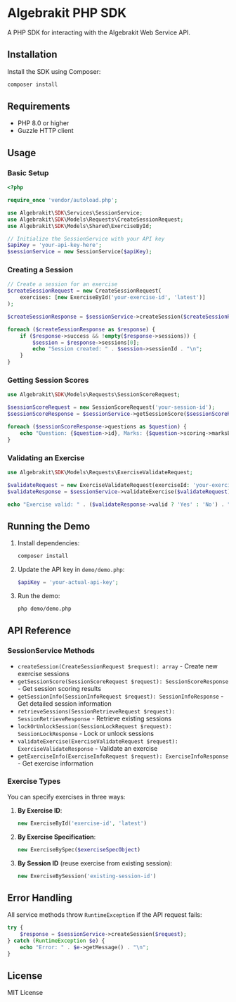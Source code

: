 # Algebrakit PHP SDK

A PHP SDK for interacting with the Algebrakit Web Service API.

## Installation

Install the SDK using Composer:

```bash
composer install
```

## Requirements

- PHP 8.0 or higher
- Guzzle HTTP client

## Usage

### Basic Setup

```php
<?php

require_once 'vendor/autoload.php';

use Algebrakit\SDK\Services\SessionService;
use Algebrakit\SDK\Models\Requests\CreateSessionRequest;
use Algebrakit\SDK\Models\Shared\ExerciseById;

// Initialize the SessionService with your API key
$apiKey = 'your-api-key-here';
$sessionService = new SessionService($apiKey);
```

### Creating a Session

```php
// Create a session for an exercise
$createSessionRequest = new CreateSessionRequest(
    exercises: [new ExerciseById('your-exercise-id', 'latest')]
);

$createSessionResponse = $sessionService->createSession($createSessionRequest);

foreach ($createSessionResponse as $response) {
    if ($response->success && !empty($response->sessions)) {
        $session = $response->sessions[0];
        echo "Session created: " . $session->sessionId . "\n";
    }
}
```

### Getting Session Scores

```php
use Algebrakit\SDK\Models\Requests\SessionScoreRequest;

$sessionScoreRequest = new SessionScoreRequest('your-session-id');
$sessionScoreResponse = $sessionService->getSessionScore($sessionScoreRequest);

foreach ($sessionScoreResponse->questions as $question) {
    echo "Question: {$question->id}, Marks: {$question->scoring->marksEarned}/{$question->scoring->marksTotal}\n";
}
```

### Validating an Exercise

```php
use Algebrakit\SDK\Models\Requests\ExerciseValidateRequest;

$validateRequest = new ExerciseValidateRequest(exerciseId: 'your-exercise-id');
$validateResponse = $sessionService->validateExercise($validateRequest);

echo "Exercise valid: " . ($validateResponse->valid ? 'Yes' : 'No') . "\n";
```

## Running the Demo

1. Install dependencies:
   ```bash
   composer install
   ```

2. Update the API key in `demo/demo.php`:
   ```php
   $apiKey = 'your-actual-api-key';
   ```

3. Run the demo:
   ```bash
   php demo/demo.php
   ```

## API Reference

### SessionService Methods

- `createSession(CreateSessionRequest $request): array` - Create new exercise sessions
- `getSessionScore(SessionScoreRequest $request): SessionScoreResponse` - Get session scoring results
- `getSessionInfo(SessionInfoRequest $request): SessionInfoResponse` - Get detailed session information
- `retrieveSessions(SessionRetrieveRequest $request): SessionRetrieveResponse` - Retrieve existing sessions
- `lockOrUnlockSession(SessionLockRequest $request): SessionLockResponse` - Lock or unlock sessions
- `validateExercise(ExerciseValidateRequest $request): ExerciseValidateResponse` - Validate an exercise
- `getExerciseInfo(ExerciseInfoRequest $request): ExerciseInfoResponse` - Get exercise information

### Exercise Types

You can specify exercises in three ways:

1. **By Exercise ID**:
   ```php
   new ExerciseById('exercise-id', 'latest')
   ```

2. **By Exercise Specification**:
   ```php
   new ExerciseBySpec($exerciseSpecObject)
   ```

3. **By Session ID** (reuse exercise from existing session):
   ```php
   new ExerciseBySession('existing-session-id')
   ```

## Error Handling

All service methods throw `RuntimeException` if the API request fails:

```php
try {
    $response = $sessionService->createSession($request);
} catch (RuntimeException $e) {
    echo "Error: " . $e->getMessage() . "\n";
}
```

## License

MIT License